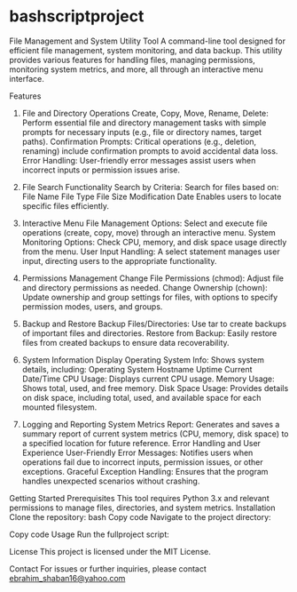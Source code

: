 # bashscriptproject

File Management and System Utility Tool
A command-line tool designed for efficient file management, system monitoring, and data backup. This utility provides various features for handling files, managing permissions, monitoring system metrics, and more, all through an interactive menu interface.

Features

1. File and Directory Operations
Create, Copy, Move, Rename, Delete: Perform essential file and directory management tasks with simple prompts for necessary inputs (e.g., file or directory names, target paths).
Confirmation Prompts: Critical operations (e.g., deletion, renaming) include confirmation prompts to avoid accidental data loss.
Error Handling: User-friendly error messages assist users when incorrect inputs or permission issues arise.


2. File Search Functionality
Search by Criteria: Search for files based on:
File Name
File Type
File Size
Modification Date
Enables users to locate specific files efficiently.


3. Interactive Menu
File Management Options: Select and execute file operations (create, copy, move) through an interactive menu.
System Monitoring Options: Check CPU, memory, and disk space usage directly from the menu.
User Input Handling: A select statement manages user input, directing users to the appropriate functionality.


4. Permissions Management
Change File Permissions (chmod): Adjust file and directory permissions as needed.
Change Ownership (chown): Update ownership and group settings for files, with options to specify permission modes, users, and groups.


5. Backup and Restore
Backup Files/Directories: Use tar to create backups of important files and directories.
Restore from Backup: Easily restore files from created backups to ensure data recoverability.


6. System Information Display
Operating System Info: Shows system details, including:
Operating System
Hostname
Uptime
Current Date/Time
CPU Usage: Displays current CPU usage.
Memory Usage: Shows total, used, and free memory.
Disk Space Usage: Provides details on disk space, including total, used, and available space for each mounted filesystem.


7. Logging and Reporting
System Metrics Report: Generates and saves a summary report of current system metrics (CPU, memory, disk space) to a specified location for future reference.
Error Handling and User Experience
User-Friendly Error Messages: Notifies users when operations fail due to incorrect inputs, permission issues, or other exceptions.
Graceful Exception Handling: Ensures that the program handles unexpected scenarios without crashing.




Getting Started
Prerequisites
This tool requires Python 3.x and relevant permissions to manage files, directories, and system metrics.
Installation
Clone the repository:
bash
Copy code
Navigate to the project directory:

Copy code
Usage
Run the fullproject script:



License
This project is licensed under the MIT License.

Contact
For issues or further inquiries, please contact ebrahim_shaban16@yahoo.com
